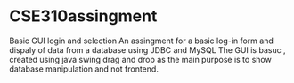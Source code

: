 # CSE310assingment
Basic GUI login and selection
An assingment for a basic log-in form and dispaly of data from a database using JDBC and MySQL
The GUI is basuc , created using java swing drag and drop as the main purpose is to show database manipulation and
not frontend.
